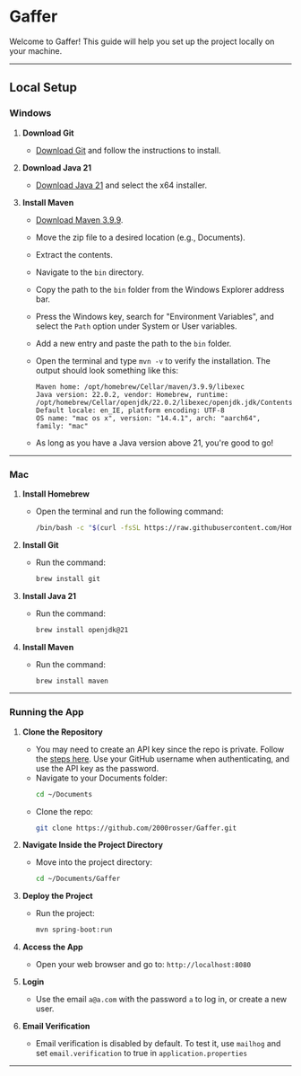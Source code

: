 # **Gaffer**

Welcome to Gaffer! This guide will help you set up the project locally on your machine.

---

## **Local Setup**

### **Windows**

1. **Download Git**
   - [Download Git](https://git-scm.com/download/win) and follow the instructions to install.

2. **Download Java 21**
   - [Download Java 21](https://www.oracle.com/ie/java/technologies/downloads/#jdk21-windows) and select the x64 installer.

3. **Install Maven**
   - [Download Maven 3.9.9](https://dlcdn.apache.org/maven/maven-3/3.9.9/binaries/apache-maven-3.9.9-bin.zip).
   - Move the zip file to a desired location (e.g., Documents).
   - Extract the contents.
   - Navigate to the `bin` directory.
   - Copy the path to the `bin` folder from the Windows Explorer address bar.
   - Press the Windows key, search for "Environment Variables", and select the `Path` option under System or User variables.
   - Add a new entry and paste the path to the `bin` folder.
   - Open the terminal and type `mvn -v` to verify the installation. The output should look something like this:

     ```
     Maven home: /opt/homebrew/Cellar/maven/3.9.9/libexec
     Java version: 22.0.2, vendor: Homebrew, runtime: /opt/homebrew/Cellar/openjdk/22.0.2/libexec/openjdk.jdk/Contents/Home
     Default locale: en_IE, platform encoding: UTF-8
     OS name: "mac os x", version: "14.4.1", arch: "aarch64", family: "mac"
     ```
   - As long as you have a Java version above 21, you're good to go!

---

### **Mac**

1. **Install Homebrew**
   - Open the terminal and run the following command:
     ```bash
     /bin/bash -c "$(curl -fsSL https://raw.githubusercontent.com/Homebrew/install/HEAD/install.sh)"
     ```

2. **Install Git**
   - Run the command:
     ```bash
     brew install git
     ```

3. **Install Java 21**
   - Run the command:
     ```bash
     brew install openjdk@21
     ```

4. **Install Maven**
   - Run the command:
     ```bash
     brew install maven
     ```

---

### **Running the App**

1. **Clone the Repository**
   - You may need to create an API key since the repo is private. Follow the [steps here](https://docs.github.com/en/authentication/keeping-your-account-and-data-secure/managing-your-personal-access-tokens#creating-a-fine-grained-personal-access-token). Use your GitHub username when authenticating, and use the API key as the password.
   - Navigate to your Documents folder:
     ```bash
     cd ~/Documents
     ```
   - Clone the repo:
     ```bash
     git clone https://github.com/2000rosser/Gaffer.git
     ```

2. **Navigate Inside the Project Directory**
   - Move into the project directory:
     ```bash
     cd ~/Documents/Gaffer
     ```

3. **Deploy the Project**
   - Run the project:
     ```bash
     mvn spring-boot:run
     ```

4. **Access the App**
   - Open your web browser and go to: `http://localhost:8080`

5. **Login**
   - Use the email `a@a.com` with the password `a` to log in, or create a new user.

6. **Email Verification**
   - Email verification is disabled by default. To test it, use `mailhog` and set `email.verification` to true in `application.properties`

---
